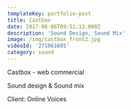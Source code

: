 ```yaml
---
templateKey: portfolio-post
title: Castbox
date: 2017-06-06T09:51:13.000Z
description: 'Sound Design, Sound Mix'
image: /img/castbox_front2.jpg
videoId: '271061605'
category: sound
---
```

Castbox - web commercial

Sound design & Sound mix

Client: Online Voices
